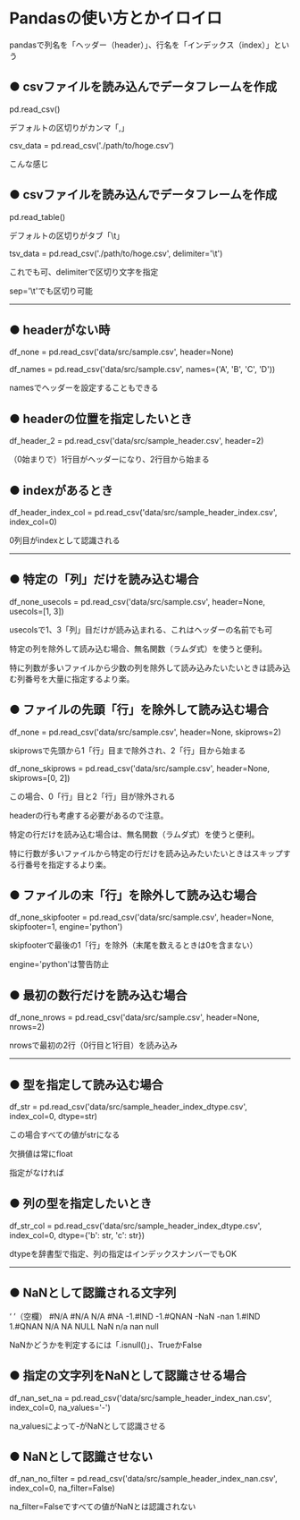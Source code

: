 Pandasの使い方とかイロイロ
=============

pandasで列名を「ヘッダー（header）」、行名を「インデックス（index）」という

● csvファイルを読み込んでデータフレームを作成
-------------

  pd.read_csv()
  
  デフォルトの区切りがカンマ「,」

  csv_data  = pd.read_csv('./path/to/hoge.csv')
  
  こんな感じ

● csvファイルを読み込んでデータフレームを作成
-------------

  pd.read_table()
  
  デフォルトの区切りがタブ「\t」
  
  tsv_data  = pd.read_csv('./path/to/hoge.csv', delimiter='\t')
  
  これでも可、delimiterで区切り文字を指定
  
  sep='\t'でも区切り可能

--------------------------------------------------------------------------------------------
● headerがない時
-------------

  df_none = pd.read_csv('data/src/sample.csv', header=None)

  df_names = pd.read_csv('data/src/sample.csv', names=('A', 'B', 'C', 'D'))
  
  namesでヘッダーを設定することもできる

● headerの位置を指定したいとき
-------------

  df_header_2 = pd.read_csv('data/src/sample_header.csv', header=2)
  
  （0始まりで）1行目がヘッダーになり、2行目から始まる

● indexがあるとき
-------------

  df_header_index_col = pd.read_csv('data/src/sample_header_index.csv', index_col=0)
  
  0列目がindexとして認識される
  
--------------------------------------------------------------------------------------------
● 特定の「列」だけを読み込む場合
-------------

  df_none_usecols = pd.read_csv('data/src/sample.csv', header=None, usecols=[1, 3])
  
  usecolsで1、3「列」目だけが読み込まれる、これはヘッダーの名前でも可
  
  特定の列を除外して読み込む場合、無名関数（ラムダ式）を使うと便利。
  
  特に列数が多いファイルから少数の列を除外して読み込みたいたいときは読み込む列番号を大量に指定するより楽。
  
● ファイルの先頭「行」を除外して読み込む場合
-------------

  df_none = pd.read_csv('data/src/sample.csv', header=None, skiprows=2)
  
  skiprowsで先頭から1「行」目まで除外され、2「行」目から始まる
  
  df_none_skiprows = pd.read_csv('data/src/sample.csv', header=None, skiprows=[0, 2])
  
  この場合、0「行」目と2「行」目が除外される
  
  headerの行も考慮する必要があるので注意。
  
  特定の行だけを読み込む場合は、無名関数（ラムダ式）を使うと便利。
  
  特に行数が多いファイルから特定の行だけを読み込みたいたいときはスキップする行番号を指定するより楽。
  
● ファイルの末「行」を除外して読み込む場合
-------------
  df_none_skipfooter = pd.read_csv('data/src/sample.csv', header=None, skipfooter=1, engine='python')
  
  skipfooterで最後の1「行」を除外（末尾を数えるときは0を含まない）
  
  engine='python'は警告防止
  
● 最初の数行だけを読み込む場合
-------------

  df_none_nrows = pd.read_csv('data/src/sample.csv', header=None, nrows=2)
  
  nrowsで最初の2行（0行目と1行目）を読み込み
  
--------------------------------------------------------------------------------------------
● 型を指定して読み込む場合
-------------
  df_str = pd.read_csv('data/src/sample_header_index_dtype.csv', index_col=0, dtype=str)
  
  この場合すべての値がstrになる
  
  欠損値は常にfloat
  
  指定がなければ
  
● 列の型を指定したいとき
-------------

  df_str_col = pd.read_csv('data/src/sample_header_index_dtype.csv', index_col=0, dtype={'b': str, 'c': str})
  
  dtypeを辞書型で指定、列の指定はインデックスナンバーでもOK
  
 --------------------------------------------------------------------------------------------
● NaNとして認識される文字列
-------------
  ‘ ’（空欄）
  #N/A
  #N/A N/A
  #NA 
  -1.#IND
  -1.#QNAN
  -NaN 
  -nan
  1.#IND
  1.#QNAN
  N/A
  NA 
  NULL
  NaN
  n/a
  nan
  null

  NaNかどうかを判定するには「.isnull()」、TrueかFalse
  
● 指定の文字列をNaNとして認識させる場合
-------------

  df_nan_set_na = pd.read_csv('data/src/sample_header_index_nan.csv', index_col=0, na_values='-')
  
  na_valuesによって-がNaNとして認識させる

● NaNとして認識させない
-------------

  df_nan_no_filter = pd.read_csv('data/src/sample_header_index_nan.csv', index_col=0, na_filter=False)
  
  na_filter=Falseですべての値がNaNとは認識されない
  
  
  
  
